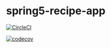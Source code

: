 # spring5-recipe-app

[![CircleCI](https://circleci.com/gh/neninho/spring5-recipe-app.svg?style=svg)](https://circleci.com/gh/neninho/spring5-recipe-app)

[![codecov](https://codecov.io/gh/neninho/spring5-recipe-app/branch/master/graph/badge.svg)](https://codecov.io/gh/neninho/spring5-recipe-app)